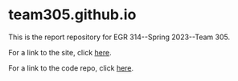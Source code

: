 # team305.github.io
This is the report repository for EGR 314--Spring 2023--Team 305.

For a link to the site, click [here](https://team305.github.io/).

For a link to the code repo, click [here](https://github.com/Team305/team305code.github.io).
